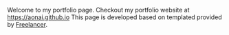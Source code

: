 Welcome to my portfolio page. Checkout my portfolio website at https://aonai.github.io
This page is developed based on templated provided by [Freelancer]( https://github.com/jeromelachaud/freelancer-theme).